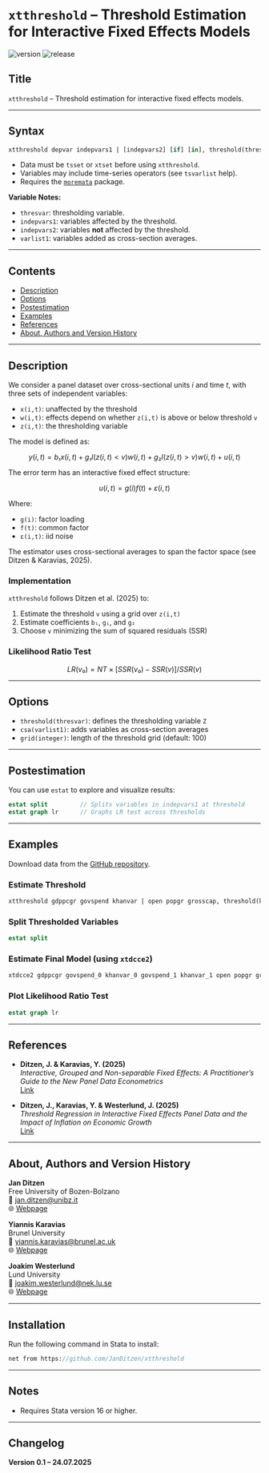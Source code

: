 # `xtthreshold` – Threshold Estimation for Interactive Fixed Effects Models

![version](https://img.shields.io/github/v/release/janditzen/xtthreshold)  ![release](https://img.shields.io/github/release-date/janditzen/xtthreshold) 

## Title

`xtthreshold` – Threshold estimation for interactive fixed effects models.

---

## Syntax

```stata
xtthreshold depvar indepvars1 | [indepvars2] [if] [in], threshold(thresvar) [csa(varlist1) grid(integer)]
```

- Data must be `tsset` or `xtset` before using `xtthreshold`.  
- Variables may include time-series operators (see `tsvarlist` help).  
- Requires the [`moremata`](https://stata.com) package.

**Variable Notes:**
- `thresvar`: thresholding variable.
- `indepvars1`: variables affected by the threshold.
- `indepvars2`: variables **not** affected by the threshold.
- `varlist1`: variables added as cross-section averages.

---

## Contents

- [Description](#description)
- [Options](#options)
- [Postestimation](#postestimation)
- [Examples](#examples)
- [References](#references)
- [About, Authors and Version History](#about-authors-and-version-history)

---

## Description

We consider a panel dataset over cross-sectional units *i* and time *t*, with three sets of independent variables:

- `x(i,t)`: unaffected by the threshold  
- `w(i,t)`: effects depend on whether `z(i,t)` is above or below threshold `v`  
- `z(i,t)`: the thresholding variable

The model is defined as:

```math
y(i,t) = b₁ x(i,t) + g₁ I(z(i,t) < v) w(i,t) + g₂ I(z(i,t) > v) w(i,t) + u(i,t)
```

The error term has an interactive fixed effect structure:

```math
u(i,t) = g(i) f(t) + ε(i,t)
```

Where:
- `g(i)`: factor loading  
- `f(t)`: common factor  
- `ε(i,t)`: iid noise

The estimator uses cross-sectional averages to span the factor space (see Ditzen & Karavias, 2025).

### Implementation

`xtthreshold` follows Ditzen et al. (2025) to:

1. Estimate the threshold `v` using a grid over `z(i,t)`
2. Estimate coefficients `b₁`, `g₁`, and `g₂`
3. Choose `v` minimizing the sum of squared residuals (SSR)

### Likelihood Ratio Test

```math
LR(v₀) = NT × [SSR(v₀) - SSR(v)] / SSR(v)
```

---

## Options

- `threshold(thresvar)`: defines the thresholding variable `Z`
- `csa(varlist1)`: adds variables as cross-section averages
- `grid(integer)`: length of the threshold grid (default: 100)

---

## Postestimation

You can use `estat` to explore and visualize results:

```stata
estat split         // Splits variables in indepvars1 at threshold
estat graph lr      // Graphs LR test across thresholds
```

---

## Examples

Download data from the [GitHub repository](https://github.com/JanDitzen/xtthreshold/tree/main/data).

### Estimate Threshold

```stata
xtthreshold gdppcgr govspend khanvar | open popgr grosscap, threshold(khanvar) grid(400) csa(govspend khanvar open popgr grosscap)
```

### Split Thresholded Variables

```stata
estat split
```

### Estimate Final Model (using `xtdcce2`)

```stata
xtdcce2 gdppcgr govspend_0 khanvar_0 govspend_1 khanvar_1 open popgr grosscap, cr(govspend khanvar open popgr grosscap)
```

### Plot Likelihood Ratio Test

```stata
estat graph lr
```

---

## References

- **Ditzen, J. & Karavias, Y. (2025)**  
  *Interactive, Grouped and Non-separable Fixed Effects: A Practitioner’s Guide to the New Panel Data Econometrics*  
  [Link](abc)

- **Ditzen, J., Karavias, Y. & Westerlund, J. (2025)**  
  *Threshold Regression in Interactive Fixed Effects Panel Data and the Impact of Inflation on Economic Growth*  
  [Link](abc)

---

## About, Authors and Version History

**Jan Ditzen**  
Free University of Bozen-Bolzano  
📧 [jan.ditzen@unibz.it](mailto:jan.ditzen@unibz.it)  
🌐 [Webpage](https://www.jan.ditzen.net)

**Yiannis Karavias**  
Brunel University  
📧 [yiannis.karavias@brunel.ac.uk](mailto:yiannis.karavias@brunel.ac.uk)  
🌐 [Webpage](https://sites.google.com/site/yianniskaravias/)

**Joakim Westerlund**  
Lund University  
📧 [joakim.westerlund@nek.lu.se](mailto:joakim.westerlund@nek.lu.se)  
🌐 [Webpage](https://sites.google.com/site/perjoakimwesterlund/)

---

## Installation

Run the following command in Stata to install:

```stata
net from https://github.com/JanDitzen/xtthreshold
```

---

## Notes

- Requires Stata version 16 or higher.

---

## Changelog

**Version 0.1 – 24.07.2025**
